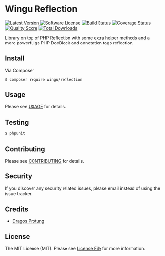# Wingu Reflection

[![Latest Version](https://img.shields.io/github/tag/Speicher210/Reflection.svg?style=flat-square)](https://github.com/Speicher210/Reflection/releases)
[![Software License](https://img.shields.io/badge/license-MIT-brightgreen.svg?style=flat-square)](LICENSE.md)
[![Build Status](https://img.shields.io/travis/Speicher210/Reflection/master.svg?style=flat-square)](https://travis-ci.org/Speicher210/Reflection)
[![Coverage Status](https://img.shields.io/scrutinizer/coverage/g/Speicher210/Reflection.svg?style=flat-square)](https://scrutinizer-ci.com/g/Speicher210/Reflection/code-structure)
[![Quality Score](https://img.shields.io/scrutinizer/g/Speicher210/reflection.svg?style=flat-square)](https://scrutinizer-ci.com/g/Speicher210/Reflection)
[![Total Downloads](https://img.shields.io/packagist/dt/wingu/reflection.svg?style=flat-square)](https://packagist.org/packages/wingu/reflection)

Library on top of PHP Reflection with some extra helper methods and a more powerfulgs PHP DocBlock and annotation tags reflection.

## Install

Via Composer

``` bash
$ composer require wingu/reflection
```

## Usage

Please see [USAGE](docs/usage.md) for details.

## Testing

``` bash
$ phpunit
```

## Contributing

Please see [CONTRIBUTING](CONTRIBUTING.md) for details.

## Security

If you discover any security related issues, please email instead of using the issue tracker.

## Credits

- [Dragos Protung](https://github.com/dragosprotung)

## License

The MIT License (MIT). Please see [License File](LICENSE.md) for more information.
